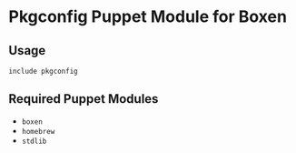 # Pkgconfig Puppet Module for Boxen

## Usage

```puppet
include pkgconfig
```

## Required Puppet Modules

* `boxen`
* `homebrew`
* `stdlib`
